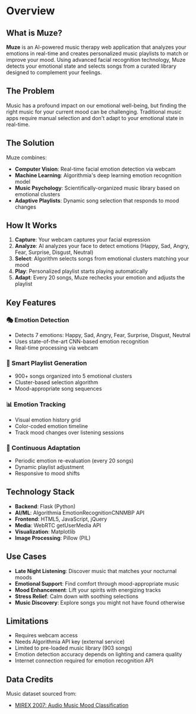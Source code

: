 # Overview

## What is Muze?

**Muze** is an AI-powered music therapy web application that analyzes your emotions in real-time and creates personalized music playlists to match or improve your mood. Using advanced facial recognition technology, Muze detects your emotional state and selects songs from a curated library designed to complement your feelings.

## The Problem

Music has a profound impact on our emotional well-being, but finding the right music for your current mood can be challenging. Traditional music apps require manual selection and don't adapt to your emotional state in real-time.

## The Solution

Muze combines:
- **Computer Vision**: Real-time facial emotion detection via webcam
- **Machine Learning**: Algorithmia's deep learning emotion recognition model
- **Music Psychology**: Scientifically-organized music library based on emotional clusters
- **Adaptive Playlists**: Dynamic song selection that responds to mood changes

## How It Works

1. **Capture**: Your webcam captures your facial expression
2. **Analyze**: AI analyzes your face to detect emotions (Happy, Sad, Angry, Fear, Surprise, Disgust, Neutral)
3. **Select**: Algorithm selects songs from emotional clusters matching your mood
4. **Play**: Personalized playlist starts playing automatically
5. **Adapt**: Every 20 songs, Muze rechecks your emotion and adjusts the playlist

## Key Features

### 🎭 Emotion Detection
- Detects 7 emotions: Happy, Sad, Angry, Fear, Surprise, Disgust, Neutral
- Uses state-of-the-art CNN-based emotion recognition
- Real-time processing via webcam

### 🎵 Smart Playlist Generation
- 900+ songs organized into 5 emotional clusters
- Cluster-based selection algorithm
- Mood-appropriate song sequences

### 📊 Emotion Tracking
- Visual emotion history grid
- Color-coded emotion timeline
- Track mood changes over listening sessions

### 🔄 Continuous Adaptation
- Periodic emotion re-evaluation (every 20 songs)
- Dynamic playlist adjustment
- Responsive to mood shifts

## Technology Stack

- **Backend**: Flask (Python)
- **AI/ML**: Algorithmia EmotionRecognitionCNNMBP API
- **Frontend**: HTML5, JavaScript, jQuery
- **Media**: WebRTC getUserMedia API
- **Visualization**: Matplotlib
- **Image Processing**: Pillow (PIL)

## Use Cases

- **Late Night Listening**: Discover music that matches your nocturnal moods
- **Emotional Support**: Find comfort through mood-appropriate music
- **Mood Enhancement**: Lift your spirits with energizing tracks
- **Stress Relief**: Calm down with soothing selections
- **Music Discovery**: Explore songs you might not have found otherwise

## Limitations

- Requires webcam access
- Needs Algorithmia API key (external service)
- Limited to pre-loaded music library (903 songs)
- Emotion detection accuracy depends on lighting and camera quality
- Internet connection required for emotion recognition API

## Data Credits

Music dataset sourced from:
- [MIREX 2007: Audio Music Mood Classification](http://www.music-ir.org/mirex/wiki/2007:Audio_Music_Mood_Classification)

